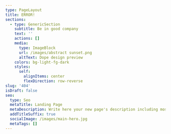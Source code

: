 ```yaml
---
type: PageLayout
title: ERROR!
sections:
  - type: GenericSection
    subtitle: Be in good company
    text: ''
    actions: []
    media:
      type: ImageBlock
      url: /images/abstract sunset.png
      altText: Dope design preview
    colors: bg-light-fg-dark
    styles:
      self:
        alignItems: center
        flexDirection: row-reverse
slug: '404'
isDraft: false
seo:
  type: Seo
  metaTitle: Landing Page
  metaDescription: Write here your new page's description including most relevant keywords.
  addTitleSuffix: true
  socialImage: /images/main-hero.jpg
  metaTags: []
---
```

